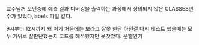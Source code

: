 교수님꺼 보던중에,예측 결과 디버깅을 출력하는 과정에서 정의되지 않은 CLASSES변수가 있었다,labels 파일 같다.


9시부터 12시까지 왜 이게 처음에는 보라고 잘못 한단 하던걸 다시 테스트 했을때는 모두 가위로 잘판단했는지 코드를 해석했지만 못찾았다.
운빨인가
